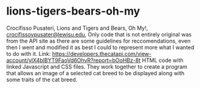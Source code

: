 # lions-tigers-bears-oh-my
Crocifisso Pusateri,
Lions and Tigers and Bears, Oh My!, 
crocifissovpusater@lewisu.edu, 
Only code that is not entirely original was from the API site as there are some guidelines for reccomendations, even then I went and modified it as best I could to represent more what I wanted to do with it. Link: https://developers.thecatapi.com/view-account/ylX4blBYT9FaoVd6OhvR?report=bOoHBz-8t
HTML code with linked Javascript and CSS files. They work together to create a program that allows an image of a selected cat breed to be displayed along with some traits of the cat breed. 